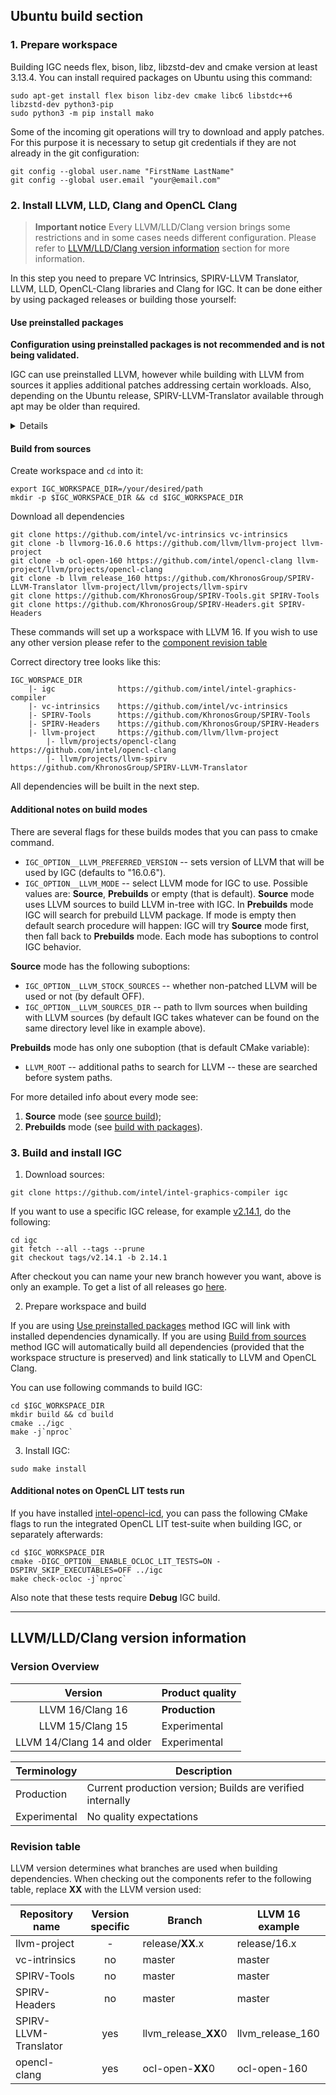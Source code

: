 <!---======================= begin_copyright_notice ============================

Copyright (C) 2019-2025 Intel Corporation

SPDX-License-Identifier: MIT

============================= end_copyright_notice ==========================-->

## Ubuntu build section

### 1. Prepare workspace

Building IGC needs flex, bison, libz, libzstd-dev and cmake version at least 3.13.4. You can install required packages on Ubuntu using this command:

```shell
sudo apt-get install flex bison libz-dev cmake libc6 libstdc++6 libzstd-dev python3-pip
sudo python3 -m pip install mako
```

Some of the incoming git operations will try to download and apply patches. For this purpose it is necessary to setup git credentials if they are not already in the git configuration:
```shell
git config --global user.name "FirstName LastName"
git config --global user.email "your@email.com"
```

### 2. Install LLVM, LLD, Clang and OpenCL Clang

> **Important notice**
> Every LLVM/LLD/Clang version brings some restrictions and in some cases needs different configuration. Please refer to [LLVM/LLD/Clang version information](#LLVM/Clang-version-information) section for more information.

In this step you need to prepare VC Intrinsics, SPIRV-LLVM Translator, LLVM, LLD, OpenCL-Clang libraries and Clang for IGC.
It can be done either by using packaged releases or building those yourself:

#### Use preinstalled packages

**Configuration using preinstalled packages is not recommended and is not being validated.**

IGC can use preinstalled LLVM, however while building with LLVM from sources it applies additional patches addressing certain workloads.
Also, depending on the Ubuntu release, SPIRV-LLVM-Translator available through apt may be older than required.

<details>

For **LLVM**, **LLD** and **Clang** packages please visit this [link](https://apt.llvm.org/) to download and install desired version.
For `apt` package manager you can use this command:
```shell
sudo apt-get install llvm-16 llvm-16-dev clang-16 liblld-16 liblld-16-dev libllvmspirvlib16 libllvmspirvlib-16-dev
```
As of now **OpenCL Clang** is still needed to be built and installed manually. Sources are available [here](https://github.com/intel/opencl-clang). You can use out-of-tree build method with LLVM and Clang preinstalled.
**VC Intrinsics** is a lightweight library that is built from sources with IGC and there is no package for it.

Installing LLVM, Clang, and OpenCL Clang components means you no longer have to download their sources alongside IGC, so the workspace tree in the next step may look like this:
```
IGC_WORKSPACE_DIR
      |- igc                          https://github.com/intel/intel-graphics-compiler
      |- vc-intrinsics                https://github.com/intel/vc-intrinsics
      |- SPIRV-Tools                  https://github.com/KhronosGroup/SPIRV-Tools
      |- SPIRV-Headers                https://github.com/KhronosGroup/SPIRV-Headers
```
Additionaly, you can use **SPIRV-Tools** prebuild package. In order to do that be sure to pass to cmake command `IGC_OPTION__SPIRV_TOOLS_MODE=Prebuilds`.
When **SPIRV-Tools** are set to Prebuilds you may also use **SPIRV-Headers** prebuild package with the cmake option `IGC_OPTION__USE_PREINSTALLED_SPIRV_HEADERS=ON`.
Mind that until the issue https://github.com/KhronosGroup/SPIRV-Tools/issues/3909 will not be resolved, we support SPIRV_Tools only as a shared lib, and we encourage to build SPIRV-Tools prebuild with SPIRV_TOOLS_BUILD_STATIC=OFF flag.

Moreover, OpenCL Clang and Vector Compiler share the SPIRV-LLVM Translator library. SPIRV-LLVM Translator cannot be built if OpenCL-Clang is taken as prebuilt from system. This can lead to problems with linking.

</details>

#### Build from sources

Create workspace and ```cd``` into it:

```shell
export IGC_WORKSPACE_DIR=/your/desired/path
mkdir -p $IGC_WORKSPACE_DIR && cd $IGC_WORKSPACE_DIR
```
Download all dependencies
```shell
git clone https://github.com/intel/vc-intrinsics vc-intrinsics
git clone -b llvmorg-16.0.6 https://github.com/llvm/llvm-project llvm-project
git clone -b ocl-open-160 https://github.com/intel/opencl-clang llvm-project/llvm/projects/opencl-clang
git clone -b llvm_release_160 https://github.com/KhronosGroup/SPIRV-LLVM-Translator llvm-project/llvm/projects/llvm-spirv
git clone https://github.com/KhronosGroup/SPIRV-Tools.git SPIRV-Tools
git clone https://github.com/KhronosGroup/SPIRV-Headers.git SPIRV-Headers
```
These commands will set up a workspace with LLVM 16. If you wish to use any other version please refer to the [component revision table](#Revision-table)

Correct directory tree looks like this:
```
IGC_WORSPACE_DIR
    |- igc              https://github.com/intel/intel-graphics-compiler
    |- vc-intrinsics    https://github.com/intel/vc-intrinsics
    |- SPIRV-Tools      https://github.com/KhronosGroup/SPIRV-Tools
    |- SPIRV-Headers    https://github.com/KhronosGroup/SPIRV-Headers
    |- llvm-project     https://github.com/llvm/llvm-project
        |- llvm/projects/opencl-clang    https://github.com/intel/opencl-clang
        |- llvm/projects/llvm-spirv      https://github.com/KhronosGroup/SPIRV-LLVM-Translator
```

All dependencies will be built in the next step.

#### Additional notes on build modes

There are several flags for these builds modes that you can pass to
cmake command.

- `IGC_OPTION__LLVM_PREFERRED_VERSION` -- sets version of LLVM that
  will be used by IGC (defaults to "16.0.6").
- `IGC_OPTION__LLVM_MODE` -- select LLVM mode for IGC to use. Possible
values are: **Source**, **Prebuilds** or empty (that is
default). **Source** mode uses LLVM sources to build LLVM in-tree with
IGC. In **Prebuilds** mode IGC will search for prebuild LLVM
package. If mode is empty then default search procedure will happen:
IGC will try **Source** mode first, then fall back to **Prebuilds**
mode. Each mode has suboptions to control IGC behavior.

**Source** mode has the following suboptions:
  - `IGC_OPTION__LLVM_STOCK_SOURCES` -- whether non-patched LLVM will
  be used or not (by default OFF).
  - `IGC_OPTION__LLVM_SOURCES_DIR` -- path to llvm sources when
  building with LLVM sources (by default IGC takes whatever can be
  found on the same directory level like in example above).

**Prebuilds** mode has only one suboption (that is default CMake
  variable):
  - `LLVM_ROOT` -- additional paths to search for LLVM -- these are
  searched before system paths.

For more detailed info about every mode see:
1. **Source** mode (see [source build](#build-from-sources));
1. **Prebuilds** mode (see [build with packages](#use-preinstalled-packages)).

### 3. Build and install IGC

1. Download sources:
```shell
git clone https://github.com/intel/intel-graphics-compiler igc
```
If you want to use a specific IGC release, for example [v2.14.1](https://github.com/intel/intel-graphics-compiler/releases/tag/v2.14.1), do the following:
```shell
cd igc
git fetch --all --tags --prune
git checkout tags/v2.14.1 -b 2.14.1
```
After checkout you can name your new branch however you want, above is only an example.
To get a list of all releases go [here](https://github.com/intel/intel-graphics-compiler/releases).

2. Prepare workspace and build

If you are using [Use preinstalled packages](#use-preinstalled-packages) method IGC will link with installed dependencies dynamically.
If you are using [Build from sources](#build-from-sources) method IGC will automatically build all dependencies (provided that the workspace structure is preserved) and link statically to LLVM and OpenCL Clang.

You can use following commands to build IGC:

```shell
cd $IGC_WORKSPACE_DIR
mkdir build && cd build
cmake ../igc
make -j`nproc`
```

3. Install IGC:
```shell
sudo make install
```

#### Additional notes on OpenCL LIT tests run
If you have installed [intel-opencl-icd](https://github.com/intel/compute-runtime), you can pass the following CMake flags to run the integrated OpenCL LIT test-suite when building IGC, or separately afterwards:

```shell
cd $IGC_WORKSPACE_DIR
cmake -DIGC_OPTION__ENABLE_OCLOC_LIT_TESTS=ON -DSPIRV_SKIP_EXECUTABLES=OFF ../igc
make check-ocloc -j`nproc`
```

Also note that these tests require **Debug** IGC build.

***

## LLVM/LLD/Clang version information

### Version Overview

| Version          | Product quality |
|:----------------:|-----------------|
| LLVM 16/Clang 16           | **Production** |
| LLVM 15/Clang 15           | Experimental   |
| LLVM 14/Clang 14 and older | Experimental   |

| Terminology       | Description |
|-------------------|-|
| Production        | Current production version; Builds are verified internally |
| Experimental      | No quality expectations |

### Revision table

LLVM version determines what branches are used when building dependencies.
When checking out the components refer to the following table, replace **XX** with the LLVM version used:

| Repository name       | Version specific | Branch               | LLVM 16 example  |
|-----------------------|:----------------:|----------------------|------------------|
| llvm-project          | -                | release/**XX**.x     | release/16.x     |
| vc-intrinsics         | no               | master               | master           |
| SPIRV-Tools           | no               | master               | master           |
| SPIRV-Headers         | no               | master               | master           |
| SPIRV-LLVM-Translator | yes              | llvm_release_**XX**0 | llvm_release_160 |
| opencl-clang          | yes              | ocl-open-**XX**0     | ocl-open-160     |
